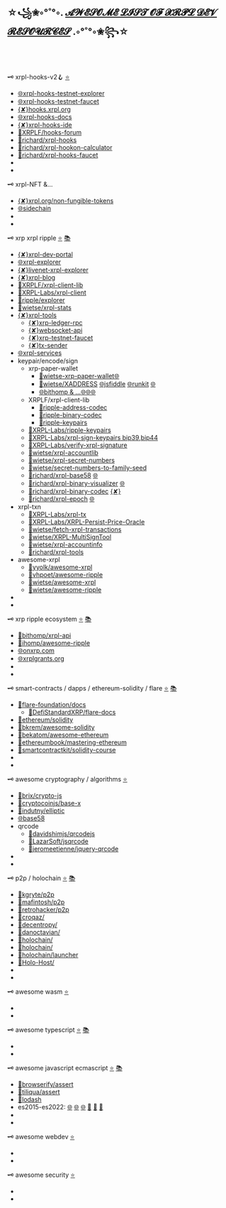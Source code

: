 
## ☆꧁✬◦°˚°◦. [𝓐𝓦𝓔𝓢𝓞𝓜𝓔 𝓛𝓘𝓢𝓣 𝓞𝓕 𝓧𝓡𝓟𝓛 𝓓𝓔𝓥 𝓡𝓔𝓢𝓞𝓤𝓡𝓒𝓔𝓢](https://github.com/f1f47a23/AWESOME/blob/main/AWESOME-LIST-OF-XRPL-DEV-RESOURCES.md) .◦°˚°◦✬꧂☆


<br><br>

🗝️ xrpl-hooks-v2🪝 [⭐](https://github.com/stars/f1f47a23/lists/xrpl-hooks)<br>

- [🌐xrpl-hooks-testnet-explorer](https://hooks-testnet-v2-explorer.xrpl-labs.com/)
- [🌐xrpl-hooks-testnet-faucet](https://hooks-testnet-v2.xrpl-labs.com/)
- [{✘}hooks.xrpl.org](https://hooks.xrpl.org/)
- [🌐xrpl-hooks-docs](https://xrpl-hooks.readme.io/)
- [{✘}xrpl-hooks-ide](https://hooks-builder.xrpl.org/develop)
- [🧰XRPLF/hooks-forum](https://github.com/XRPLF/Hooks/discussions)
- [🧰richard/xrpl-hooks](https://github.com/RichardAH/xrpl.js)
- [🧰richard/xrpl-hookon-calculator](https://github.com/RichardAH/xrpl-hookon-calculator)
- [🧰richard/xrpl-hooks-faucet](https://github.com/RichardAH/hooks-faucet)
- []()
- []()


🗝️ xrpl-NFT &...<br>

- [{✘}xrpl.org/non-fungible-tokens](https://xrpl.org/non-fungible-tokens.html)
- [🌐sidechain](https://dev.to/ripplexdev/a-vision-for-federated-sidechains-on-the-xrp-ledger-2o7o)
- []()
- []()



🗝️ xrp xrpl ripple [⭐](https://github.com/stars/f1f47a23/lists/xrpl) [📚](https://github.com/topics/xrpl)<br>

- [{✘}xrpl-dev-portal](https://xrpl.org/)
- [🌐xrpl-explorer](https://explorer.xrplf.org/)
- [{✘}livenet-xrpl-explorer](https://livenet.xrpl.org/)
- [{✘}xrpl-blog](https://xrpl.org/blog/)
- [🧰XRPLF/xrpl-client-lib](https://github.com/XRPLF/xrpl.js)
- [🧰XRPL-Labs/xrpl-client](https://github.com/XRPL-Labs/xrpl-client)
- [🧰ripple/explorer](https://github.com/ripple/explorer)
- [🧰wietse/xrpl-stats](https://github.com/WietseWind/xrp-ledgerstats)
- [{✘}xrpl-tools](https://xrpl.org/dev-tools.html)
  - [{✘}xrp-ledger-rpc](https://xrpl.org/xrp-ledger-rpc-tool.html)
  - [{✘}websocket-api](https://xrpl.org/websocket-api-tool.html)
  - [{✘}xrp-testnet-faucet](https://xrpl.org/xrp-testnet-faucet.html)
  - [{✘}tx-sender](https://xrpl.org/tx-sender.html)
- [🌐xrpl-services](https://xrpl.services/)
- keypair/encode/sign
  - xrp-paper-wallet
    - [🧰wietse-xrp-paper-wallet](https://github.com/WietseWind/XRP-Paper-Account)[🌐](https://www.xrpaddress.org/)
    - [🧰wietse/XADDRESS](https://github.com/xrp-community/xrpl-tagged-address-codec) [🌐jsfiddle](https://jsfiddle.net/WietseWind/05rpvbag/) [🌐runkit](https://runkit.com/wietsewind/5cbf111b51e3ee00127b2b59) [🌐](https://xrpaddress.info/)
    - [🌐bithomp & ...](https://bithomp.github.io/xrp-paper-wallet/)[🌐](https://bithomp.com/paperwallet/)[🌐](https://www.xrppaperwallet.com/)[🌐](https://ripplepaperwallet.com/)
  - XRPLF/xrpl-client-lib
    - [🧰ripple-address-codec](https://github.com/XRPLF/xrpl.js/tree/main/packages/ripple-address-codec)
    - [🧰ripple-binary-codec](https://github.com/XRPLF/xrpl.js/tree/main/packages/ripple-binary-codec)
    - [🧰ripple-keypairs](https://github.com/XRPLF/xrpl.js/tree/main/packages/ripple-keypairs)
  - [🧰XRPL-Labs/ripple-keypairs](https://github.com/XRPL-Labs/ripple-keypairs)
  - [🧰XRPL-Labs/xrpl-sign-keypairs bip39,bip44](https://github.com/XRPL-Labs/xrpl-sign-keypairs)
  - [🧰XRPL-Labs/verify-xrpl-signature](https://github.com/XRPL-Labs/verify-xrpl-signature)
  - [🧰wietse/xrpl-accountlib](https://github.com/WietseWind/xrpl-accountlib)
  - [🧰wietse/xrpl-secret-numbers](https://github.com/WietseWind/xrpl-secret-numbers)
  - [🧰wietse/secret-numbers-to-family-seed](https://github.com/WietseWind/secret-numbers-to-family-seed)
  - [🧰richard/xrpl-base58](https://github.com/RichardAH/xrpl-base58-tool) [🌐](https://richardah.github.io/xrpl-base58-tool/)
  - [🧰richard/xrpl-binary-visualizer](https://github.com/RichardAH/xrpl-binary-visualizer) [🌐](https://richardah.github.io/xrpl-binary-visualizer/)
  - [🧰richard/xrpl-binary-codec](https://github.com/RichardAH/xrpl-binary-codec) [{✘}](https://xrpl.org/serialization.html)
  - [🧰richard/xrpl-epoch](https://github.com/RichardAH/xrpl-epoch-converter) [🌐](https://richardah.github.io/xrpl-epoch-converter/index.html)
- xrpl-txn
  - [🧰XRPL-Labs/xrpl-tx](https://github.com/XRPL-Labs/XrplTxData)
  - [🧰XRPL-Labs/XRPL-Persist-Price-Oracle](https://github.com/XRPL-Labs/XRPL-Persist-Price-Oracle)
  - [🧰wietse/fetch-xrpl-transactions](https://github.com/WietseWind/fetch-xrpl-transactions)
  - [🧰wietse/XRPL-MultiSignTool](https://github.com/WietseWind/XRPL-MultiSignTool)
  - [🧰wietse/xrpl-accountinfo](https://github.com/WietseWind/fetch-xrpl-accounts)
  - [🧰richard/xrpl-tools](https://github.com/RichardAH/xrpl-tools)
- awesome-xrpl
  - [🧰yyolk/awesome-xrpl](https://github.com/yyolk/awesome-xrpl)
  - [🧰vhpoet/awesome-ripple](https://github.com/vhpoet/awesome-ripple)
  - [🧰wietse/awesome-xrpl](https://github.com/WietseWind/awesome-xrpl)
  - [🧰wietse/awesome-ripple](https://github.com/WietseWind/awesome-ripple)
- []()
- []()




🗝️ xrp ripple ecosystem [⭐](https://github.com/stars/f1f47a23/lists/ripple-xrp-ecosystem) [📚](https://github.com/topics/xrp)<br>

- [🧰bithomp/xrpl-api](https://github.com/Bithomp/xrpl-api)
- [🧰ihomp/awesome-ripple](https://github.com/ihomp/awesome-ripple)
- [🌐onxrp.com](https://onxrp.com/)
- [🌐xrplgrants.org](https://xrplgrants.org/)
- []()
- []()

🗝️ smart-contracts / dapps / ethereum-solidity / flare [⭐](https://github.com/stars/f1f47a23/lists/smart-contracts-dapps) [📚](https://github.com/topics/ethereum)<br>

- [🧰flare-foundation/docs](https://github.com/flare-foundation/docs)
  - [🧰DefiStandardXRP/flare-docs](https://github.com/DefiStandardXRP/docs)
- [🧰ethereum/solidity](https://github.com/ethereum/solidity)
- [🧰bkrem/awesome-solidity](https://github.com/bkrem/awesome-solidity)
- [🧰bekatom/awesome-ethereum](https://github.com/bekatom/awesome-ethereum)
- [🧰ethereumbook/mastering-ethereum](https://github.com/ethereumbook/ethereumbook)
- [🧰smartcontractkit/solidity-course](https://github.com/smartcontractkit/full-blockchain-solidity-course-py)
- []()
- []()

🗝️ awesome cryptography / algorithms [⭐](https://github.com/stars/f1f47a23/lists/awesome-crypto)<br>

- [🧰brix/crypto-js](https://github.com/brix/crypto-js)
- [🧰cryptocoinjs/base-x](https://github.com/cryptocoinjs/base-x)
- [🧰indutny/elliptic](https://github.com/indutny/elliptic)
- [🌐base58](https://incoherency.co.uk/base58/)
- qrcode
  - [🧰davidshimjs/qrcodejs](https://github.com/davidshimjs/qrcodejs)
  - [🧰LazarSoft/jsqrcode](https://github.com/LazarSoft/jsqrcode)
  - [🧰jeromeetienne/jquery-qrcode](https://github.com/jeromeetienne/jquery-qrcode)
- []()
- []()


🗝️ p2p / holochain [⭐](https://github.com/stars/f1f47a23/lists/p2p-holochain) [📚](https://github.com/topics/p2p)<br>

- [🧰kgryte/p2p](https://github.com/kgryte/awesome-peer-to-peer)
- [🧰mafintosh/p2p](https://github.com/mafintosh/awesome-p2p)
- [🧰retrohacker/p2p](https://github.com/retrohacker/awesome-p2p)
- [🧰croqaz/](https://github.com/croqaz/awesome-decentralized)
- [🧰decentropy/](https://github.com/decentropy/awesome-decentralized)
- [🧰danoctavian/](https://github.com/danoctavian/awesome-anti-censorship)
- [🧰holochain/](https://github.com/holochain/holochain)
- [🧰holochain/](https://github.com/holochain/happ-build-tutorial)
- [🧰holochain/launcher](https://github.com/holochain/launcher)
- [🧰Holo-Host/](https://github.com/Holo-Host/holo-nixpkgs)
- []()
- []()

🗝️ awesome wasm [⭐](https://github.com/stars/f1f47a23/lists/awesome-wasm)<br>

- []()
- []()

🗝️ awesome typescript [⭐](https://github.com/stars/f1f47a23/lists/awesome-typescript) [📚](https://github.com/topics/typescript)<br>

- []()
- []()

🗝️ awesome javascript ecmascript [⭐](https://github.com/stars/f1f47a23/lists/awesome-javascript) [📚](https://github.com/topics/javascript)<br>

- [🧰browserify/assert](https://github.com/browserify/commonjs-assert)
- [🧰tiliqua/assert](https://github.com/Tiliqua/assert-js)
- [🧰lodash](https://github.com/lodash/lodash)
- es2015-es2022: [🌐](https://yagmurcetintas.com/journal/whats-new-in-es2022) [🌐](https://dev.to/jasmin/whats-new-in-es2022-1de6) 
 [🌐](https://deliciousinsights.github.io/confoo-es2022/#/mainTitle) [🧰](https://github.com/sudheerj/ECMAScript-features) [🧰](https://github.com/tc39/proposals) [🧰](https://github.com/daumann/ECMAScript-new-features-list)
- []()
- []()

🗝️ awesome webdev [⭐](https://github.com/stars/f1f47a23/lists/awesome-webdev)<br>

- []()
- []()

🗝️ awesome security [⭐](https://github.com/stars/f1f47a23/lists/awesome-security)<br>

- []()
- []()

<br><br>


